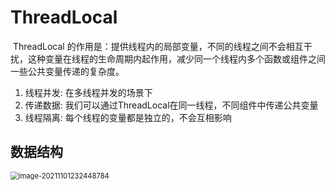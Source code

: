 # ThreadLocal

​	 ThreadLocal 的作用是：提供线程内的局部变量，不同的线程之间不会相互干扰，这种变量在线程的生命周期内起作用，减少同一个线程内多个函数或组件之间一些公共变量传递的复杂度。

1. 线程并发: 在多线程并发的场景下
2. 传递数据: 我们可以通过ThreadLocal在同一线程，不同组件中传递公共变量
3. 线程隔离: 每个线程的变量都是独立的，不会互相影响



## 数据结构

<img src="https://happychan.oss-cn-shenzhen.aliyuncs.com/img/202111012324841.png" alt="image-20211101232448784" style="zoom: 80%;" />

